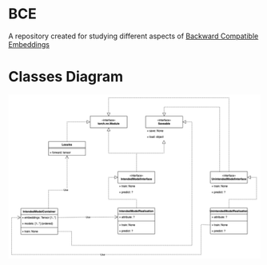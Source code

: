 # BCE
A repository created for studying different aspects of [Backward Compatible Embeddings](https://arxiv.org/abs/2206.03040)
# Classes Diagram
![](./images/BackwardCompatibleEmbeddings.drawio.png)

